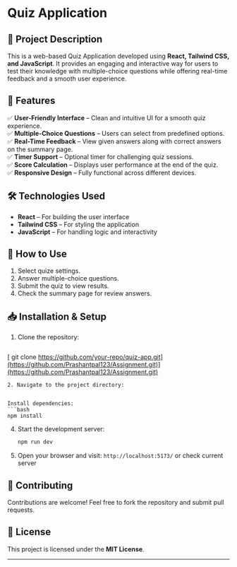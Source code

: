 # Quiz Application

## 📌 Project Description

This is a web-based Quiz Application developed using **React, Tailwind CSS, and JavaScript**. It provides an engaging and interactive way for users to test their knowledge with multiple-choice questions while offering real-time feedback and a smooth user experience.

## 🚀 Features

✅ **User-Friendly Interface** – Clean and intuitive UI for a smooth quiz experience.\
✅ **Multiple-Choice Questions** – Users can select from predefined options.\
✅ **Real-Time Feedback** – View given answers along with correct answers on the summary page.\
✅ **Timer Support** – Optional timer for challenging quiz sessions.\
✅ **Score Calculation** – Displays user performance at the end of the quiz.\
✅ **Responsive Design** – Fully functional across different devices.

## 🛠 Technologies Used

- **React** – For building the user interface
- **Tailwind CSS** – For styling the application
- **JavaScript** – For handling logic and interactivity

## 🎯 How to Use

1. Select quize settings.
2. Answer multiple-choice questions.
3. Submit the quiz to view results.
4. Check the summary page for review answers.

## 📥 Installation & Setup

1. Clone the repository:
   ```bash
[  git clone https://github.com/your-repo/quiz-app.git](https://github.com/Prashantpal123/Assignment.git)](https://github.com/Prashantpal123/Assignment.git)
   ```
2. Navigate to the project directory:
   
  
 Install dependencies:
   ```bash
   npm install
   ```
4. Start the development server:
   ```bash
   npm run dev
   ```
5. Open your browser and visit: `http://localhost:5173/` or check current server

## 🤝 Contributing

Contributions are welcome! Feel free to fork the repository and submit pull requests.

## 📄 License

This project is licensed under the **MIT License**.

---



